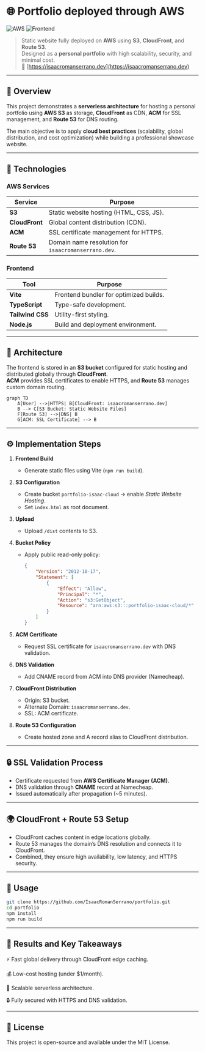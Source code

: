 # 🌐 Portfolio deployed through AWS
![AWS](https://img.shields.io/badge/AWS-CloudFront%20%7C%20S3%20%7C%20ACM%20%7C%20Route%2053-orange?logo=amazonaws)
![Frontend](https://img.shields.io/badge/Frontend-Vite%20%7C%20TypeScript%20%7C%20Tailwind-blue?logo=vite)

> Static website fully deployed on **AWS** using **S3**, **CloudFront**, and **Route 53**.  
> Designed as a **personal portfolio** with high scalability, security, and minimal cost.  
> 🔗 [https://isaacromanserrano.dev](https://isaacromanserrano.dev)

---

## 📘 Overview
This project demonstrates a **serverless architecture** for hosting a personal portfolio using **AWS S3** as storage, **CloudFront** as CDN, **ACM** for SSL management, and **Route 53** for DNS routing.

The main objective is to apply **cloud best practices** (scalability, global distribution, and cost optimization) while building a professional showcase website.

---

## 🧰 Technologies

### **AWS Services**
| Service | Purpose |
|----------|----------|
| **S3** | Static website hosting (HTML, CSS, JS). |
| **CloudFront** | Global content distribution (CDN). |
| **ACM** | SSL certificate management for HTTPS. |
| **Route 53** | Domain name resolution for `isaacromanserrano.dev`. |

### **Frontend**
| Tool | Purpose |
|------|----------|
| **Vite** | Frontend bundler for optimized builds. |
| **TypeScript** | Type-safe development. |
| **Tailwind CSS** | Utility-first styling. |
| **Node.js** | Build and deployment environment. |

---

## 🧱 Architecture

The frontend is stored in an **S3 bucket** configured for static hosting and distributed globally through **CloudFront**.  
**ACM** provides SSL certificates to enable HTTPS, and **Route 53** manages custom domain routing.

```mermaid
graph TD
    A[User] -->|HTTPS| B[CloudFront: isaacromanserrano.dev]
    B --> C[S3 Bucket: Static Website Files]
    F[Route 53] -->|DNS| B
    G[ACM: SSL Certificate] --> B
```

---

## ⚙️ Implementation Steps

1. **Frontend Build**
   - Generate static files using Vite (`npm run build`).

2. **S3 Configuration**
   - Create bucket `portfolio-isaac-cloud` → enable *Static Website Hosting*.
   - Set `index.html` as root document.

3. **Upload**
   - Upload `/dist` contents to S3.

4. **Bucket Policy**
   - Apply public read-only policy:

     ```json
     {
         "Version": "2012-10-17",
         "Statement": [
             {
                 "Effect": "Allow",
                 "Principal": "*",
                 "Action": "s3:GetObject",
                 "Resource": "arn:aws:s3:::portfolio-isaac-cloud/*"
             }
         ]
     }
     ```

5. **ACM Certificate**
   - Request SSL certificate for `isaacromanserrano.dev` with DNS validation.

6. **DNS Validation**
   - Add CNAME record from ACM into DNS provider (Namecheap).

7. **CloudFront Distribution**
   - Origin: S3 bucket.  
   - Alternate Domain: `isaacromanserrano.dev`.  
   - SSL: ACM certificate.

8. **Route 53 Configuration**
   - Create hosted zone and A record alias to CloudFront distribution.

---

## 🔒 SSL Validation Process

- Certificate requested from **AWS Certificate Manager (ACM)**.  
- DNS validation through **CNAME** record at Namecheap.  
- Issued automatically after propagation (~5 minutes).

---

## 🌍 CloudFront + Route 53 Setup

- CloudFront caches content in edge locations globally.  
- Route 53 manages the domain’s DNS resolution and connects it to CloudFront.  
- Combined, they ensure high availability, low latency, and HTTPS security.

---

## 🚀 Usage

```bash
git clone https://github.com/IsaacRomanSerrano/portfolio.git
cd portfolio
npm install
npm run build
```

---

## 🧾 Results and Key Takeaways

⚡ Fast global delivery through CloudFront edge caching.

💰 Low-cost hosting (under $1/month).

🧩 Scalable serverless architecture.

🔒 Fully secured with HTTPS and DNS validation.

---

## 📜 License

This project is open-source and available under the MIT License.

